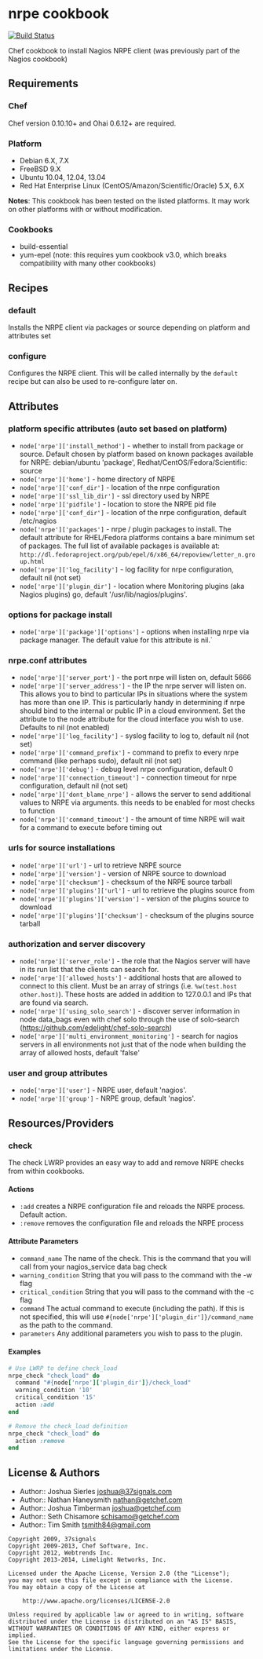 nrpe cookbook
=============
[![Build Status](https://travis-ci.org/tas50/chef-nrpe.svg?branch=master)](https://travis-ci.org/tas50/chef-nrpe)

Chef cookbook to install Nagios NRPE client (was previously part of the Nagios cookbook)

Requirements
------------
### Chef
Chef version 0.10.10+ and Ohai 0.6.12+ are required.

### Platform
* Debian 6.X, 7.X
* FreeBSD 9.X
* Ubuntu 10.04, 12.04, 13.04
* Red Hat Enterprise Linux (CentOS/Amazon/Scientific/Oracle) 5.X, 6.X

**Notes**: This cookbook has been tested on the listed platforms. It may work on other platforms with or without modification.

### Cookbooks
* build-essential
* yum-epel (note: this requires yum cookbook v3.0, which breaks compatibility with many other cookbooks)

Recipes
-------
### default
Installs the NRPE client via packages or source depending on platform and attributes set

### configure
Configures the NRPE client. This will be called internally by the `default` recipe but can also be used to re-configure later on.

Attributes
----------

### platform specific attributes (auto set based on platform)
* `node['nrpe']['install_method']` - whether to install from package or source. Default chosen by platform based on known packages available for NRPE: debian/ubuntu 'package', Redhat/CentOS/Fedora/Scientific: source
* `node['nrpe']['home']` - home directory of NRPE
* `node['nrpe']['conf_dir']` - location of the nrpe configuration
* `node['nrpe']['ssl_lib_dir']` - ssl directory used by NRPE
* `node['nrpe']['pidfile']` - location to store the NRPE pid file
* `node['nrpe']['conf_dir']` - location of the nrpe configuration, default /etc/nagios
* `node['nrpe']['packages']` - nrpe / plugin packages to install. The default attribute for RHEL/Fedora platforms contains a bare minimum set of packages. The full list of available packages is available at: `http://dl.fedoraproject.org/pub/epel/6/x86_64/repoview/letter_n.group.html`
* `node['nrpe']['log_facility']` - log facility for nrpe configuration, default nil (not set)
* `node['nrpe']['plugin_dir']` - location where Monitoring plugins (aka Nagios plugins) go, default '/usr/lib/nagios/plugins'.

### options for package install
* `node['nrpe']['package']['options']` - options when installing nrpe via package manager. The default value for this attribute is nil.`

### nrpe.conf attributes
* `node['nrpe']['server_port']` - the port nrpe will listen on, default 5666
* `node['nrpe']['server_address']` - the IP the nrpe server will listen on. This allows you to bind to particular IPs in situations where the system has more than one IP. This is particularly handy in determining if nrpe should bind to the internal or public IP in a cloud environment. Set the attribute to the node attribute for the cloud interface you wish to use. Defaults to nil (not enabled)
* `node['nrpe']['log_facility']` - syslog facility to log to, default nil (not set)
* `node['nrpe']['command_prefix']` - command to prefix to every nrpe command (like perhaps sudo), default nil (not set)
* `node['nrpe']['debug']` - debug level nrpe configuration, default 0
* `node['nrpe']['connection_timeout']` - connection timeout for nrpe configuration, default nil (not set)
* `node['nrpe']['dont_blame_nrpe']` - allows the server to send additional values to NRPE via arguments.  this needs to be enabled for most checks to function
* `node['nrpe']['command_timeout']` - the amount of time NRPE will wait for a command to execute before timing out

### urls for source installations
* `node['nrpe']['url']` - url to retrieve NRPE source
* `node['nrpe']['version']` - version of NRPE source to download
* `node['nrpe']['checksum']` - checksum of the NRPE source tarball
* `node['nrpe']['plugins']['url']` - url to retrieve the plugins source from
* `node['nrpe']['plugins']['version']` - version of the plugins source to download
* `node['nrpe']['plugins']['checksum']` - checksum of the plugins source tarball

### authorization and server discovery
* `node['nrpe']['server_role']` - the role that the Nagios server will have in its run list that the clients can search for.
* `node['nrpe']['allowed_hosts']` - additional hosts that are allowed to connect to this client. Must be an array of strings (i.e. `%w(test.host other.host)`). These hosts are added in addition to 127.0.0.1 and IPs that are found via search.
* `node['nrpe']['using_solo_search']` - discover server information in node data_bags even with chef solo through the use of solo-search (https://github.com/edelight/chef-solo-search)
* `node['nrpe']['multi_environment_monitoring']` - search for nagios servers in all environments not just that of the node when building the array of allowed hosts, default 'false'

### user and group attributes
* `node['nrpe']['user']` - NRPE user, default 'nagios'.
* `node['nrpe']['group']` - NRPE group, default 'nagios'.

Resources/Providers
-------------------
### check
The check LWRP provides an easy way to add and remove NRPE checks from within cookbooks.

#### Actions
- `:add` creates a NRPE configuration file and reloads the NRPE process. Default action.
- `:remove` removes the configuration file and reloads the NRPE process

#### Attribute Parameters
- `command_name`  The name of the check. This is the command that you will call from your nagios\_service data bag check
- `warning_condition` String that you will pass to the command with the -w flag
- `critical_condition` String that you will pass to the command with the -c flag
- `command` The actual command to execute (including the path). If this is not specified, this will use `#{node['nrpe']['plugin_dir']}/command_name` as the path to the command.
- `parameters` Any additional parameters you wish to pass to the plugin.

#### Examples
```ruby
# Use LWRP to define check_load
nrpe_check "check_load" do
  command "#{node['nrpe']['plugin_dir']}/check_load"
  warning_condition '10'
  critical_condition '15'
  action :add
end
```

```ruby
# Remove the check_load definition
nrpe_check "check_load" do
  action :remove
end
```


License & Authors
-----------------
- Author:: Joshua Sierles <joshua@37signals.com>
- Author:: Nathan Haneysmith <nathan@getchef.com>
- Author:: Joshua Timberman <joshua@getchef.com>
- Author:: Seth Chisamore <schisamo@getchef.com>
- Author:: Tim Smith <tsmith84@gmail.com>

```text
Copyright 2009, 37signals
Copyright 2009-2013, Chef Software, Inc.
Copyright 2012, Webtrends Inc.
Copyright 2013-2014, Limelight Networks, Inc.

Licensed under the Apache License, Version 2.0 (the "License");
you may not use this file except in compliance with the License.
You may obtain a copy of the License at

    http://www.apache.org/licenses/LICENSE-2.0

Unless required by applicable law or agreed to in writing, software
distributed under the License is distributed on an "AS IS" BASIS,
WITHOUT WARRANTIES OR CONDITIONS OF ANY KIND, either express or implied.
See the License for the specific language governing permissions and
limitations under the License.
```
